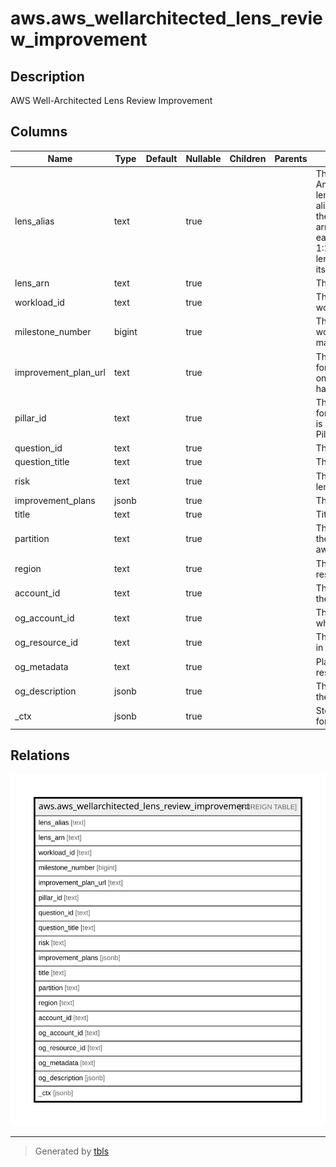 # aws.aws_wellarchitected_lens_review_improvement

## Description

AWS Well-Architected Lens Review Improvement

## Columns

| Name | Type | Default | Nullable | Children | Parents | Comment |
| ---- | ---- | ------- | -------- | -------- | ------- | ------- |
| lens_alias | text |  | true |  |  | The alias of the lens. For Amazon Web Services official lenses, this is either the lens alias, such as serverless, or the lens ARN, such as arn:aws:wellarchitected:us-east-1:123456789012:lens/my-lens. Each lens is identified by its LensSummary$LensAlias. |
| lens_arn | text |  | true |  |  | The ARN for the lens. |
| workload_id | text |  | true |  |  | The ID assigned to the workload. |
| milestone_number | bigint |  | true |  |  | The milestone number. A workload can have a maximum of 100 milestones. |
| improvement_plan_url | text |  | true |  |  | The improvement plan URL for a question. This value is only available if the question has been answered. |
| pillar_id | text |  | true |  |  | The ID used to identify a pillar, for example, security. A pillar is identified by its PillarReviewSummary$PillarId. |
| question_id | text |  | true |  |  | The ID of the question. |
| question_title | text |  | true |  |  | The title of the question. |
| risk | text |  | true |  |  | The risk for a given workload, lens review, pillar, or question. |
| improvement_plans | jsonb |  | true |  |  | The improvement plan details. |
| title | text |  | true |  |  | Title of the resource. |
| partition | text |  | true |  |  | The AWS partition in which the resource is located (aws, aws-cn, or aws-us-gov). |
| region | text |  | true |  |  | The AWS Region in which the resource is located. |
| account_id | text |  | true |  |  | The AWS Account ID in which the resource is located. |
| og_account_id | text |  | true |  |  | The Platform Account ID in which the resource is located. |
| og_resource_id | text |  | true |  |  | The unique ID of the resource in opengovernance. |
| og_metadata | text |  | true |  |  | Platform Metadata of the AWS resource. |
| og_description | jsonb |  | true |  |  | The full model description of the resource |
| _ctx | jsonb |  | true |  |  | Steampipe context in JSON form, e.g. connection_name. |

## Relations

![er](aws.aws_wellarchitected_lens_review_improvement.svg)

---

> Generated by [tbls](https://github.com/k1LoW/tbls)
